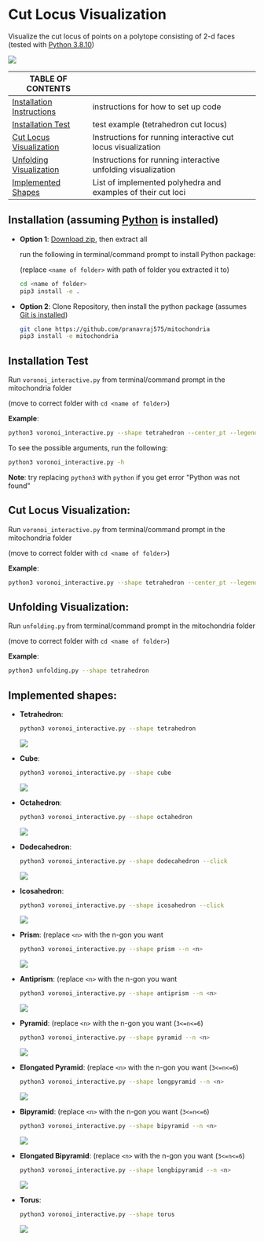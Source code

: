 # Cut Locus Visualization
Visualize the cut locus of points on a polytope consisting of 2-d faces
(tested with [Python 3.8.10](https://www.python.org/downloads/release/python-3810/))

![](https://github.com/pranavraj575/mitochondria/blob/main/images/tetrahedron/demo.gif)


|**TABLE OF CONTENTS**||
| ------------- | ------------- |
| [Installation Instructions]() | instructions for how to set up code |
| [Installation Test]() | test example (tetrahedron cut locus) | 
| [Cut Locus Visualization]() | Instructions for running interactive cut locus visualization |
| [Unfolding Visualization]() | Instructions for running interactive unfolding visualization |
| [Implemented Shapes]() | List of implemented polyhedra and examples of their cut loci |

## Installation (assuming [Python](https://www.python.org/downloads/release/python-3810/) is installed)
* **Option 1**: [Download zip](https://github.com/pranavraj575/mitochondria/archive/refs/heads/main.zip), then extract all
  
  run the following in terminal/command prompt to install Python package:

  (replace `<name of folder>` with path of folder you extracted it to)
  ```bash
  cd <name of folder>
  pip3 install -e .
  ```
* **Option 2**: Clone Repository, then install the python package (assumes [Git is installed](https://github.com/git-guides/install-git))
  ```bash
  git clone https://github.com/pranavraj575/mitochondria
  pip3 install -e mitochondria
  ```

## Installation Test

Run `voronoi_interactive.py` from terminal/command prompt in the mitochondria folder 
  
  (move to correct folder with ```cd <name of folder>```)

**Example**: 
```bash
python3 voronoi_interactive.py --shape tetrahedron --center_pt --legend 
```
To see the possible arguments, run the following:
```bash
python3 voronoi_interactive.py -h
```
**Note**: try replacing `python3` with `python` if you get error "Python was not found"

## Cut Locus Visualization:

Run `voronoi_interactive.py` from terminal/command prompt in the mitochondria folder 
  
  (move to correct folder with ```cd <name of folder>```)

**Example**: 
```bash
python3 voronoi_interactive.py --shape tetrahedron --center_pt --legend 
```

## Unfolding Visualization:

Run `unfolding.py` from terminal/command prompt in the mitochondria folder 
  
  (move to correct folder with ```cd <name of folder>```)

**Example**: 
```bash
python3 unfolding.py --shape tetrahedron
```

## Implemented shapes:
  * **Tetrahedron**:
    ```bash
    python3 voronoi_interactive.py --shape tetrahedron
    ```
    ![](https://github.com/pranavraj575/mitochondria/blob/main/images/tetrahedron/p_(-0.4%2C%20-0.6)_face_3.png)
    
  * **Cube**:
    ```bash
    python3 voronoi_interactive.py --shape cube
    ```
    ![](https://github.com/pranavraj575/mitochondria/blob/main/images/cube/p_(0.8%2C%200.2)_face_1.png)
    
  * **Octahedron**:
    ```bash
    python3 voronoi_interactive.py --shape octahedron
    ```
    ![](https://github.com/pranavraj575/mitochondria/blob/main/images/octahedron/p_(0.0649519052838329%2C%200.16250000000000003)_face_1.png)
    
  * **Dodecahedron**:
    ```bash
    python3 voronoi_interactive.py --shape dodecahedron --click
    ```
    ![](https://github.com/pranavraj575/mitochondria/blob/main/images/dodecahedron/p_(0.1902113032590307%2C%200.1368033988749895)_face_0.png)
    
  * **Icosahedron**:
    ```bash
    python3 voronoi_interactive.py --shape icosahedron --click
    ```
    ![](https://github.com/pranavraj575/mitochondria/blob/main/images/icosahedron/p_(0.10825317547305484%2C%200.1375)_face_1.png)
    
  * **Prism**:
    (replace `<n>` with the n-gon you want
    ```bash
    python3 voronoi_interactive.py --shape prism --n <n>
    ```
    ![](https://github.com/pranavraj575/mitochondria/blob/main/images/display_images/pentagonal_prism.png)
    
  * **Antiprism**:
    (replace `<n>` with the n-gon you want
    ```bash
    python3 voronoi_interactive.py --shape antiprism --n <n>
    ```
    ![](https://github.com/pranavraj575/mitochondria/blob/main/images/antiprisms/5/p_(-0.21650635094610957%2C%20-1.034680636892047)_face_0.png)
    
  * **Pyramid**:
    (replace `<n>` with the n-gon you want (`3<=n<=6`)
    ```bash
    python3 voronoi_interactive.py --shape pyramid --n <n>
    ```
    ![](https://github.com/pranavraj575/mitochondria/blob/main/images/display_images/pentagonal_pyramid.png)
    
  * **Elongated Pyramid**:
    (replace `<n>` with the n-gon you want (`3<=n<=6`)
    ```bash
    python3 voronoi_interactive.py --shape longpyramid --n <n>
    ```
    ![](https://github.com/pranavraj575/mitochondria/blob/main/images/display_images/elongated_pentagonal_pyramid.png)
    
  * **Bipyramid**:
    (replace `<n>` with the n-gon you want (`3<=n<=6`)
    ```bash
    python3 voronoi_interactive.py --shape bipyramid --n <n>
    ```
    ![](https://github.com/pranavraj575/mitochondria/blob/main/images/display_images/pentagonal_bipyramid.png)
    
  * **Elongated Bipyramid**:
    (replace `<n>` with the n-gon you want (`3<=n<=6`)
    ```bash
    python3 voronoi_interactive.py --shape longbipyramid --n <n>
    ```
    ![](https://github.com/pranavraj575/mitochondria/blob/main/images/display_images/elongated_octahedron.png)
    
  * **Torus**:
    ```bash
    python3 voronoi_interactive.py --shape torus
    ```
    ![](https://github.com/pranavraj575/mitochondria/blob/main/images/2torus/sample.png)
